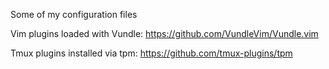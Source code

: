 Some of my configuration files

Vim plugins loaded with Vundle: https://github.com/VundleVim/Vundle.vim

Tmux plugins installed via tpm: https://github.com/tmux-plugins/tpm

